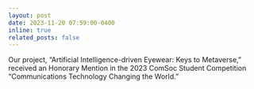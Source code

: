 ```yaml
---
layout: post
date: 2023-11-20 07:59:00-0400
inline: true
related_posts: false
---
```


Our project, “Artificial Intelligence-driven Eyewear: Keys to Metaverse,” received an Honorary Mention in the 2023 ComSoc Student Competition “Communications Technology Changing the World.”
